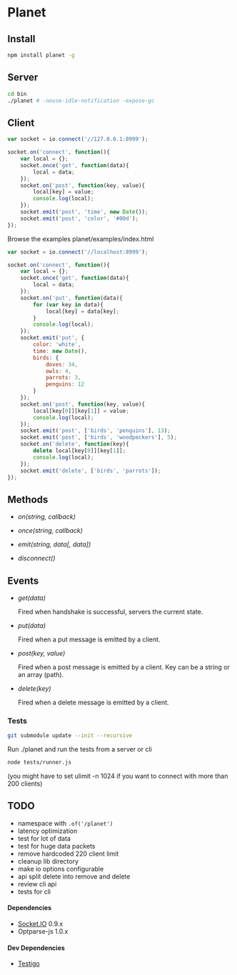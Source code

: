 # Planet


Install
-------

```bash
npm install planet -g
```


Server
------

```bash
cd bin
./planet # -nouse-idle-notification -expose-gc
```


Client
------

```javascript
var socket = io.connect('//127.0.0.1:8999');

socket.on('connect', function(){
	var local = {};
	socket.once('get', function(data){
		local = data;
	});
	socket.on('post', function(key, value){
		local[key] = value;
		console.log(local);
	});
	socket.emit('post', 'time', new Date());
	socket.emit('post', 'color', '#00d');
});
```

Browse the examples planet/examples/index.html

```javascript
var socket = io.connect('//localhost:8999');

socket.on('connect', function(){
	var local = {};
	socket.once('get', function(data){
		local = data;
	});
	socket.on('put', function(data){
		for (var key in data){
			local[key] = data[key];
		}
		console.log(local);
	});
	socket.emit('put', {
		color: 'white',
		time: new Date(),
		birds: {
			doves: 34,
			owls: 4,
			parrots: 3,
			penguins: 12
		}
	});
	socket.on('post', function(key, value){
		local[key[0]][key[1]] = value;
		console.log(local);
	});
	socket.emit('post', ['birds', 'penguins'], 13);
	socket.emit('post', ['birds', 'woodpeckers'], 5);
	socket.on('delete', function(key){
		delete local[key[0]][key[1]];
		console.log(local);
	});
	socket.emit('delete', ['birds', 'parrots']);
});
```


Methods
-------

- *on(string, callback)*

- *once(string, callback)*

- *emit(string, data[, data])*

- *disconnect()*


Events
------

- *get(data)*

  Fired when handshake is successful, servers the current state.

- *put(data)*

  Fired when a put message is emitted by a client.

- *post(key, value)*

  Fired when a post message is emitted by a client. Key can be a string or an array (path).

- *delete(key)*

  Fired when a delete message is emitted by a client.


### Tests

```bash
git submodule update --init --recursive
```

Run ./planet and run the tests from a server or cli

```bash
node tests/runner.js
```

(you might have to set ulimit -n 1024 if you want to connect with more than 200 clients)


TODO
----

- namespace with `.of('/planet')`
- latency optimization
- test for lot of data
- test for huge data packets
- remove hardcoded 220 client limit
- cleanup lib directory
- make io options configurable
- api split delete into remove and delete
- review cli api
- tests for cli


#### Dependencies

- [Socket.IO](http://socket.io/) 0.9.x
- Optparse-js 1.0.x



#### Dev Dependencies

- [Testigo](https://github.com/keeto/testigo)
